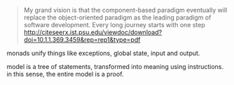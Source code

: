 
> My grand vision is that the component-based paradigm
eventually will replace the object-oriented paradigm as the
leading paradigm of software development. Every long journey
starts with one step http://citeseerx.ist.psu.edu/viewdoc/download?doi=10.1.1.369.3459&rep=rep1&type=pdf

monads unify things like exceptions, global state, input and output.

model is a tree of statements, transformed into meaning using instructions. in this sense, the entire model is a proof.
